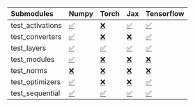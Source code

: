 | Submodules       | Numpy                                                                                                                           | Torch                                                                                                                           | Jax                                                                                                                             | Tensorflow                                                                                                                      |
|:-----------------|:--------------------------------------------------------------------------------------------------------------------------------|:--------------------------------------------------------------------------------------------------------------------------------|:--------------------------------------------------------------------------------------------------------------------------------|:--------------------------------------------------------------------------------------------------------------------------------|
| test_activations | <a href="https://github.com/unifyai/ivy/runs/8096913013?check_suite_focus=true" rel="noopener noreferrer" target="_blank">✅</a> | <a href="https://github.com/unifyai/ivy/runs/8096913983?check_suite_focus=true" rel="noopener noreferrer" target="_blank">❌</a> | <a href="https://github.com/unifyai/ivy/runs/8096915096?check_suite_focus=true" rel="noopener noreferrer" target="_blank">✅</a> | <a href="https://github.com/unifyai/ivy/runs/8096916099?check_suite_focus=true" rel="noopener noreferrer" target="_blank">✅</a> |
| test_converters  | <a href="https://github.com/unifyai/ivy/runs/8096913111?check_suite_focus=true" rel="noopener noreferrer" target="_blank">✅</a> | <a href="https://github.com/unifyai/ivy/runs/8096914154?check_suite_focus=true" rel="noopener noreferrer" target="_blank">❌</a> | <a href="https://github.com/unifyai/ivy/runs/8096915226?check_suite_focus=true" rel="noopener noreferrer" target="_blank">❌</a> | <a href="https://github.com/unifyai/ivy/runs/8096916243?check_suite_focus=true" rel="noopener noreferrer" target="_blank">✅</a> |
| test_layers      | <a href="https://github.com/unifyai/ivy/runs/8096913304?check_suite_focus=true" rel="noopener noreferrer" target="_blank">✅</a> | <a href="https://github.com/unifyai/ivy/runs/8096914306?check_suite_focus=true" rel="noopener noreferrer" target="_blank">✅</a> | <a href="https://github.com/unifyai/ivy/runs/8096915410?check_suite_focus=true" rel="noopener noreferrer" target="_blank">✅</a> | <a href="https://github.com/unifyai/ivy/runs/8096916403?check_suite_focus=true" rel="noopener noreferrer" target="_blank">✅</a> |
| test_modules     | <a href="https://github.com/unifyai/ivy/runs/8096913411?check_suite_focus=true" rel="noopener noreferrer" target="_blank">✅</a> | <a href="https://github.com/unifyai/ivy/runs/8096914434?check_suite_focus=true" rel="noopener noreferrer" target="_blank">❌</a> | <a href="https://github.com/unifyai/ivy/runs/8096915552?check_suite_focus=true" rel="noopener noreferrer" target="_blank">❌</a> | <a href="https://github.com/unifyai/ivy/runs/8096916504?check_suite_focus=true" rel="noopener noreferrer" target="_blank">❌</a> |
| test_norms       | <a href="https://github.com/unifyai/ivy/runs/8096913571?check_suite_focus=true" rel="noopener noreferrer" target="_blank">❌</a> | <a href="https://github.com/unifyai/ivy/runs/8096914566?check_suite_focus=true" rel="noopener noreferrer" target="_blank">❌</a> | <a href="https://github.com/unifyai/ivy/runs/8096915699?check_suite_focus=true" rel="noopener noreferrer" target="_blank">❌</a> | <a href="https://github.com/unifyai/ivy/runs/8096916619?check_suite_focus=true" rel="noopener noreferrer" target="_blank">❌</a> |
| test_optimizers  | <a href="https://github.com/unifyai/ivy/runs/8096913698?check_suite_focus=true" rel="noopener noreferrer" target="_blank">✅</a> | <a href="https://github.com/unifyai/ivy/runs/8096914718?check_suite_focus=true" rel="noopener noreferrer" target="_blank">❌</a> | <a href="https://github.com/unifyai/ivy/runs/8096915838?check_suite_focus=true" rel="noopener noreferrer" target="_blank">❌</a> | <a href="https://github.com/unifyai/ivy/runs/8096916770?check_suite_focus=true" rel="noopener noreferrer" target="_blank">✅</a> |
| test_sequential  | <a href="https://github.com/unifyai/ivy/runs/8096913841?check_suite_focus=true" rel="noopener noreferrer" target="_blank">✅</a> | <a href="https://github.com/unifyai/ivy/runs/8096914858?check_suite_focus=true" rel="noopener noreferrer" target="_blank">✅</a> | <a href="https://github.com/unifyai/ivy/runs/8096915987?check_suite_focus=true" rel="noopener noreferrer" target="_blank">✅</a> | <a href="https://github.com/unifyai/ivy/runs/8096916918?check_suite_focus=true" rel="noopener noreferrer" target="_blank">✅</a> |